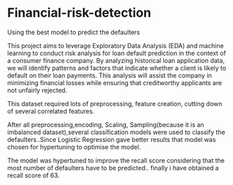# Financial-risk-detection
Using the best model to predict the defaulters

This project aims to leverage Exploratory Data Analysis (EDA)
and machine learning to conduct risk analysis for loan default
prediction in the context of a consumer finance company. By
analyzing historical loan application data, we will identify patterns
and factors that indicate whether a client is likely to default on their
loan payments. This analysis will assist the company in minimizing
financial losses while ensuring that creditworthy applicants are not
unfairly rejected.

This dataset required lots of preprocessing, feature creation, cutting down of several correlated features.

After all preprocessing,encoding, Scaling, Sampling(because it is an imbalanced dataset),several classification models were used to classify the defaulters..Since Logistic Regression gave better results that model was chosen for hypertuning to optimise the model.

The model was hypertuned to improve the recall score considering that the most number of defaulters have to be predicted..
finally i have obtained a recall score of 63.



